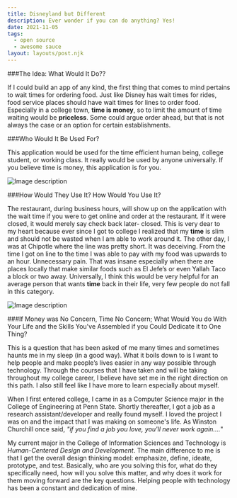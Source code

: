 ```yaml
---
title: Disneyland but Different
description: Ever wonder if you can do anything? Yes!
date: 2021-11-05
tags:
  - open source
  - awesome sauce
layout: layouts/post.njk
---
```

###The Idea: What Would It Do??

If I could build an app of any kind, the first thing that comes to mind pertains to wait times for ordering food. Just like Disney has wait times for rides, food service places should have wait times for lines to order food. Especially in a college town, **time is money**, so to limit the amount of time waiting would be **priceless**. Some could argue order ahead, but that is not always the case or an option for certain establishments.

###Who Would It Be Used For?

This application would be used for the time efficient human being, college student, or working class. It really would be used by anyone universally. If you believe time is money, this application is for you.

![Image description](https://dev-to-uploads.s3.amazonaws.com/uploads/articles/hqdonevimte6lhkc8iax.png)

###How Would They Use It? How Would You Use It?

The restaurant, during business hours, will show up on the application with the wait time if you were to get online and order at the restaurant. If it were closed, it would merely say check back later- closed. This is very dear to my heart because ever since I got to college I realized that my **time** is slim and should not be wasted when I am able to work around it. The other day, I was at Chipotle where the line was pretty short. It was deceiving. From the time I got on line to the time I was able to pay with my food was upwards to an hour. Unnecessary pain. That was insane especially when there are places locally that make similar foods such as El Jefe’s or even Yallah Taco a block or two away. Universally, I think this would be very helpful for an average person that wants **time** back in their life, very few people do not fall in this category.

![Image description](https://dev-to-uploads.s3.amazonaws.com/uploads/articles/47lty3q659396dde041v.png)

###If Money was No Concern, Time No Concern; What Would You do With Your Life and the Skills You've Assembled if you Could Dedicate it to One Thing? 

This is a question that has been asked of me many times and sometimes haunts me in my sleep (in a good way). What it boils down to is I want to help people and make people’s lives easier in any way possible through technology. Through the courses that I have taken and will be taking throughout my college career, I believe have set me in the right direction on this path. I also still feel like I have more to learn especially about myself.

When I first entered college, I came in as a Computer Science major in the College of Engineering at Penn State. Shortly thereafter, I got a job as a research assistant/developer and really found myself. I loved the project I was on and the impact that I was making on someone's life. As Winston Churchill once said, *"if you find a job you love, you'll never work again....*" 

My current major in the College of Information Sciences and Technology is *Human-Centered Design and Development*. The main difference to me is that I get the overall design thinking model: emphasize, define, ideate, prototype, and test. Basically, who are you solving this for, what do they specifically need, how will you solve this matter, and why does it work for them moving forward are the key questions. Helping people with technology has been a constant and dedication of mine.